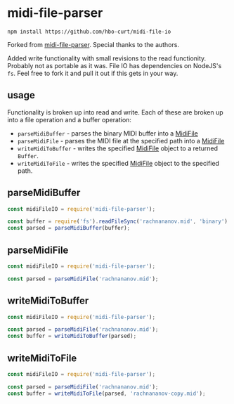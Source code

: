 # midi-file-parser
```
npm install https://github.com/hbo-curt/midi-file-io
```
Forked from [midi-file-parser](https://github.com/NHQ/midi-file-parser). Special thanks to the authors.

Added write functionality with small revisions to the read functionity. Probably not as portable as it was. File IO has dependencies on NodeJS's `fs`. Feel free to fork it and pull it out if this gets in your way.


## usage
Functionality is broken up into read and write. Each of these are broken up into a file operation and a buffer operation:
- `parseMidiBuffer` - parses the binary MIDI buffer into a [MidiFile](./types.js)
- `parseMidiFile` - parses the MIDI file at the specified path into a [MidiFile](./types.js)
- `writeMidiToBuffer` - writes the specified [MidiFile](./types.js) object to a returned  `Buffer`.
- `writeMidiToFile` -  writes the specified [MidiFile](./types.js) object to the specified path.

## parseMidiBuffer
```js
const midiFileIO = require('midi-file-parser');

const buffer = require('fs').readFileSync('rachnananov.mid', 'binary')
const parsed = parseMidiBuffer(buffer);
```

## parseMidiFile
```js
const midiFileIO = require('midi-file-parser');

const parsed = parseMidiFile('rachnananov.mid');
```

## writeMidiToBuffer
```js
const midiFileIO = require('midi-file-parser');

const parsed = parseMidiFile('rachnananov.mid');
const buffer = writeMidiToBuffer(parsed);
```

## writeMidiToFile
```js
const midiFileIO = require('midi-file-parser');

const parsed = parseMidiFile('rachnananov.mid');
const buffer = writeMidiToFile(parsed, 'rachnananov-copy.mid');
```
